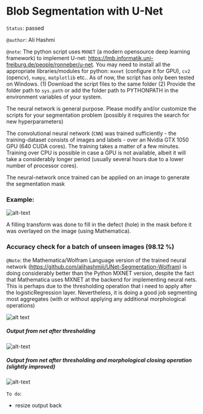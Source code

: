 # Blob Segmentation with U-Net

`Status`: passed

`@author`: Ali Hashmi

`@note`: The python script uses `MXNET` (a modern opensource deep learning framework) to implement U-net: https://lmb.informatik.uni-freiburg.de/people/ronneber/u-net. You may need to install all the appropriate libraries/modules for python: `mxnet` (configure it for GPU), `cv2` (opencv), `numpy`, `matplotlib` etc.. As of now, the script has only been tested on Windows.
(1) Download the script files to the same folder (2) Provide the folder path to `sys.path` or add the folder path to PYTHONPATH in the environment variables of your system.

The neural network is general purpose. Please modify and/or customize the scripts for your segmentation problem (possibly it requires the search for new hyperparameters)

The convolutional neural network (`CNN`) was trained sufficiently - the training-dataset consists of images and labels - over an Nvidia GTX 1050 GPU (640 CUDA cores). The training takes a matter of a few minutes. Training over CPU is possible in case a GPU is not available, albeit it will take a considerably longer period (usually several hours due to a lower number of processor cores).

The neural-network once trained can be applied on an image to generate the segmentation mask

### Example:

![alt-text](https://github.com/alihashmiii/blobsegmentation/blob/master/for%20readme/mathematicahighlighted.png)


A filling transform was done to fill in the defect (hole) in the mask before it was overlayed on the image (using Mathematica).


### Accuracy check for a batch of unseen images (98.12 %)

`@Note`: the Mathematica/Wolfram Language version of the trained neural network (https://github.com/alihashmiii/UNet-Segmentation-Wolfram) is doing considerably better than the Python MXNET version, despite the fact that Mathematica uses MXNET at the backend for implementing neural nets. This is perhaps due to the thresholding operation that i need to apply after the logisticRegression layer. Nevertheless, it is doing a good job segmenting most aggregates (with or without applying any additional morphological operations)

![alt text](https://github.com/alihashmiii/blobsegmentation/blob/master/for%20readme/accuracy.png)


##### Output from net after thresholding 

![alt-text](https://github.com/alihashmiii/blobsegmentation/blob/master/for%20readme/an%20okish%20job%201.png)


##### Output from net after thresholding and morphological closing operation (slightly improved)

![alt-text](https://github.com/alihashmiii/blobsegmentation/blob/master/for%20readme/an%20okish%20job%202.png)


`To do`: 
- resize output back 

